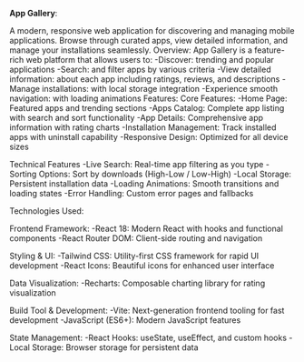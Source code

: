  **App Gallery**:

A modern, responsive web application for discovering and managing mobile applications. Browse through curated apps, view detailed information, and manage your installations seamlessly.
 Overview:
App Gallery is a feature-rich web platform that allows users to:
-Discover: trending and popular applications
-Search: and filter apps by various criteria
-View detailed information: about each app including ratings, reviews, and descriptions
-Manage installations: with local storage integration
-Experience smooth navigation: with loading animations
Features:
 Core Features:
-Home Page: Featured apps and trending sections
-Apps Catalog: Complete app listing with search and sort functionality
-App Details: Comprehensive app information with rating charts
-Installation Management: Track installed apps with uninstall capability
-Responsive Design: Optimized for all device sizes

Technical Features
-Live Search: Real-time app filtering as you type
-Sorting Options: Sort by downloads (High-Low / Low-High)
-Local Storage: Persistent installation data
-Loading Animations: Smooth transitions and loading states
-Error Handling: Custom error pages and fallbacks

Technologies Used:

Frontend Framework:
-React 18: Modern React with hooks and functional components
-React Router DOM: Client-side routing and navigation

Styling & UI:
-Tailwind CSS: Utility-first CSS framework for rapid UI development
-React Icons: Beautiful icons for enhanced user interface

Data Visualization:
-Recharts: Composable charting library for rating visualization

Build Tool & Development:
-Vite: Next-generation frontend tooling for fast development
-JavaScript (ES6+): Modern JavaScript features

State Management:
-React Hooks: useState, useEffect, and custom hooks
-Local Storage: Browser storage for persistent data
